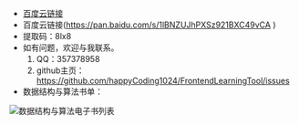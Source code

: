 - [百度云链接](https://pan.baidu.com/s/1lBNZUJhPXSz921BXC49vCA )
- 百度云链接(https://pan.baidu.com/s/1lBNZUJhPXSz921BXC49vCA )
- 提取码：8lx8
- 如有问题，欢迎与我联系。
  1. QQ：357378958
  2. github主页：https://github.com/happyCoding1024/FrontendLearningTool/issues
- 数据结构与算法书单：
  
 ![数据结构与算法电子书列表](https://happycoding1024.github.io/FrontendLearningTool/img/电子书列表/数据结构与算法.png)